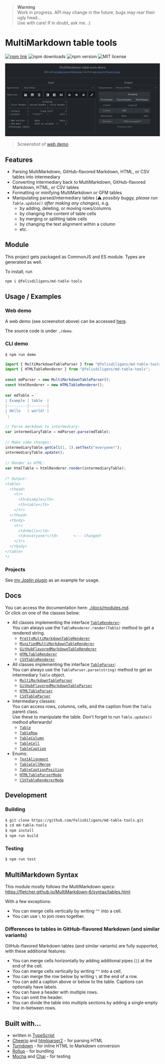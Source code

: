> **Warning**  
> Work in progress. API may change in the future, bugs may rear their ugly head...  
> Use with care! If in doubt, ask me. :)

# MultiMarkdown table tools

[![npm link](https://img.shields.io/badge/-npm-9b3030?style=for-the-badge&logo=npm)](https://www.npmjs.com/package/@felisdiligens/md-table-tools)
![npm downloads](https://img.shields.io/npm/dt/%40felisdiligens/md-table-tools?style=for-the-badge)
![npm version](https://img.shields.io/npm/v/%40felisdiligens/md-table-tools?style=for-the-badge&label=Version)
![MIT license](https://img.shields.io/github/license/felisdiligens/md-table-tools?style=for-the-badge)

![](assets/demo.png)
> Screenshot of [web demo](https://felisdiligens.github.io/md-table-tools/demo/)

## Features

- Parsing MultiMarkdown, GitHub-flavored Markdown, HTML, or CSV tables into intermediary
- Converting intermediary back to MultiMarkdown, GitHub-flavored Markdown, HTML, or CSV tables
- Formatting or minifying MultiMarkdown or GFM tables
- Manipulating parsed/intermediary tables (⚠️ *possibly buggy, please run `Table.update()` after making any changes*), e.g.
  - by adding, deleting, or moving rows/columns
  - by changing the content of table cells
  - by merging or splitting table cells
  - by changing the text alignment within a column
  - etc.

## Module

This project gets packaged as CommonJS and ES module. Types are generated as well.

To install, run
```bash
npm i @felisdiligens/md-table-tools
```

## Usage / Examples

### Web demo

A web demo (see screenshot above) can be accessed [here](https://felisdiligens.github.io/md-table-tools/demo/).

The source code is under `./demo`.

### CLI demo

```bash
$ npm run demo
```

```typescript
import { MultiMarkdownTableParser } from "@felisdiligens/md-table-tools";
import { HTMLTableRenderer } from "@felisdiligens/md-table-tools";

const mdParser = new MultiMarkdownTableParser();
const htmlRenderer = new HTMLTableRenderer();

var mdTable = `
| Example | table  |
|---------|--------|
| Hello   | world! |
`;

// Parse markdown to intermediary:
var intermediaryTable = mdParser.parse(mdTable);

// Make some changes:
intermediaryTable.getCell(1, 1).setText("everyone!");
intermediaryTable.update();

// Render as HTML:
var htmlTable = htmlRenderer.render(intermediaryTable);

/* Output:
<table>
  <thead>
    <tr>
      <th>Example</th>
      <th>table</th>
    </tr>
  </thead>
  <tbody>
    <tr>
      <td>Hello</td>
      <td>everyone!</td>       <--- Changed!
    </tr>
  </tbody>
</table>
*/
```

### Projects

See [my Joplin plugin](https://github.com/FelisDiligens/joplin-plugin-multimd-table-tools) as an example for usage.

## Docs

You can access the documentation here: [./docs/modules.md](/docs/modules.md).  
Or click on one of the classes below:

- All classes implementing the interface [`TableRenderer`](/docs/interfaces/TableRenderer.md):  
  You can always use the `TableRenderer.render(Table)` method to get a rendered string.
  - [`PrettyMultiMarkdownTableRenderer`](/docs/classes/PrettyMultiMarkdownTableRenderer.md)
  - [`MinifiedMultiMarkdownTableRenderer`](/docs/classes/MinifiedMultiMarkdownTableRenderer.md)
  - [`GitHubFlavoredMarkdownTableRenderer`](/docs/classes/GitHubFlavoredMarkdownTableRenderer.md)
  - [`HTMLTableRenderer`](/docs/classes/HTMLTableRenderer.md)
  - [`CSVTableRenderer`](/docs/classes/CSVTableRenderer.md)
- All classes implementing the interface [`TableParser`](/docs/interfaces/TableParser.md):  
  You can always use the `TableParser.parse(string)` method to get an intermediary `Table` object.
  - [`MultiMarkdownTableParser`](/docs/classes/MultiMarkdownTableParser.md)
  - [`GitHubFlavoredMarkdownTableParser`](/docs/classes/GitHubFlavoredMarkdownTableParser.md)
  - [`HTMLTableParser`](/docs/classes/HTMLTableParser.md)
  - [`CSVTableParser`](/docs/classes/CSVTableParser.md)
- Intermediary classes:  
  You can access rows, columns, cells, and the caption from the `Table` parent class.  
  Use these to manipulate the table. Don't forget to run `Table.update()` method afterwards!
  - [`Table`](/docs/classes/Table.md)
  - [`TableRow`](/docs/classes/TableRow.md)
  - [`TableColumn`](/docs/classes/TableColumn.md)
  - [`TableCell`](/docs/classes/TableCell.md)
  - [`TableCaption`](/docs/classes/TableCaption.md)
- Enums:
  - [`TextAlignment`](/docs/enums/TextAlignment.md)
  - [`TableCellMerge`](/docs/enums/TableCellMerge.md)
  - [`TableCaptionPosition`](/docs/enums/TableCaptionPosition.md)
  - [`HTMLTableParserMode`](/docs/enums/HTMLTableParserMode.md)
  - [`CSVTableRendererMode`](/docs/enums/CSVTableRendererMode.md)

## Development

### Building

```bash
$ git clone https://github.com/FelisDiligens/md-table-tools.git
$ cd md-table-tools
$ npm install
$ npm run build
```

### Testing

```bash
$ npm run test
```

## MultiMarkdown Syntax

This module mostly follows the MultiMarkdown specs: https://fletcher.github.io/MultiMarkdown-6/syntax/tables.html

With a few exceptions:
- You can merge cells vertically by writing `^^` into a cell.
- You can use `\` to join rows together.

### Differences to tables in GitHub-flavored Markdown (and similar variants)

GitHub-flavored Markdown tables (and similar variants) are fully supported, with these additional features:

- You can merge cells horizontally by adding additional pipes (`|`) at the end of the cell.
- You can merge cells vertically by writing `^^` into a cell.
- You can merge the row below by writing `\` at the end of a row.
- You can add a caption above or below to the table. Captions can optionally have labels.
- You can have a header with multiple rows.
- You can omit the header.
- You can divide the table into multiple sections by adding a single empty line in-between rows.

## Built with...

- written in [TypeScript](https://www.typescriptlang.org/)
- [Cheerio](https://github.com/cheeriojs/cheerio#readme) and [htmlparser2](https://github.com/fb55/htmlparser2#readme) - for parsing HTML
- [Turndown](https://mixmark-io.github.io/turndown/) - for inline HTML to Markdown conversion
- [Rollup](https://rollupjs.org/) - for bundling
- [Mocha](https://mochajs.org/) and [Chai](https://www.chaijs.com/) - for testing